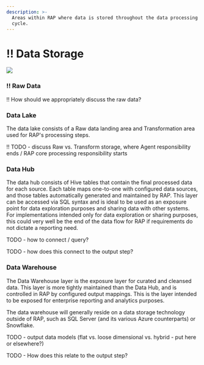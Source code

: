 ```yaml
---
description: >-
  Areas within RAP where data is stored throughout the data processing life
  cycle.
---
```


# !! Data Storage

![](../.gitbook/assets/2.0-process-steps.jpg)

### !! Raw Data

!! How should we appropriately discuss the raw data?

### Data Lake

The data lake consists of a Raw data landing area and Transformation area used for RAP's processing steps.

!! TODO - discuss Raw vs. Transform storage, where Agent responsibility ends / RAP core processing responsibility starts

### Data Hub

The data hub consists of Hive tables that contain the final processed data for each source.  Each table maps one-to-one with configured data sources, and those tables automatically generated and maintained by RAP.  This layer can be accessed via SQL syntax and is ideal to be used as an exposure point for data exploration purposes and sharing data with other systems.  For implementations intended only for data exploration or sharing purposes, this could very well be the end of the data flow for RAP if requirements do not dictate a reporting need.

TODO - how to connect / query?

TODO - how does this connect to the output step?

### Data Warehouse

The Data Warehouse layer is the exposure layer for curated and cleansed data.  This layer is more tightly maintained than the Data Hub, and is controlled in RAP by configured output mappings.  This is the layer intended to be exposed for enterprise reporting and analytics purposes.

The data warehouse will generally reside on a data storage technology outside of RAP, such as SQL Server \(and its various Azure counterparts\) or Snowflake.

TODO - output data models \(flat vs. loose dimensional vs. hybrid - put here or elsewhere?\)

TODO - How does this relate to the output step?

